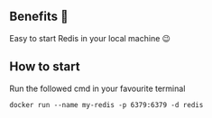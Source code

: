 ## Benefits :monocle_face:
Easy to start Redis in your local machine :wink:


## How to start
Run the followed cmd in your favourite terminal
```
docker run --name my-redis -p 6379:6379 -d redis
```
